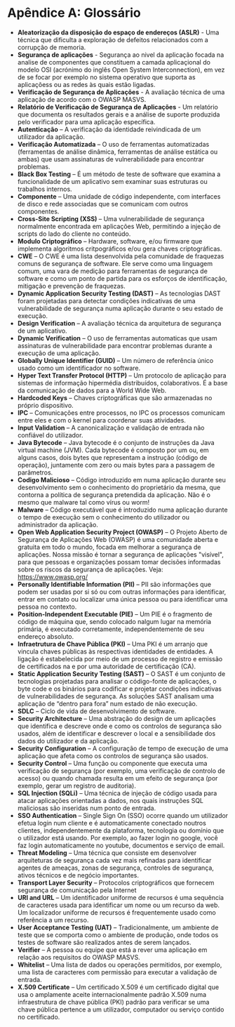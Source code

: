 # Apêndice A: Glossário

- **Aleatorização da disposição do espaço de endereços (ASLR)** - Uma técnica que dificulta a exploração de defeitos relacionados com a corrupção de memoria.
- **Segurança de aplicações** - Segurança ao nivel da aplicação focada na analise de componentes que constituem a camada aplicaçional do modelo OSI (acrónimo do inglês Open System Interconnection), em vez de se focar por exemplo no sistema operativo que suporta as aplicaçõess ou as redes às quais estão ligadas.
- **Verificação de Segurança de Aplicações** - A avaliação técnica de uma aplicação de acordo com o OWASP MASVS.
- **Relatório de Verificação de Segurança de Aplicações** - Um relatório que documenta os resultados gerais e a análise de suporte produzida pelo verificador para uma aplicação específica.
- **Autenticação** – A verificação da identidade reivindicada de um utilizador da aplicação.
- **Verificação Automatizada** – O uso de ferramentas automatizadas (ferramentas de análise dinâmica, ferramentas de análise estática ou ambas) que usam assinaturas de vulnerabilidade para encontrar problemas.
- **Black Box Testing** – É um método de teste de software que examina a funcionalidade de um aplicativo sem examinar suas estruturas ou trabalhos internos.
- **Componente** – Uma unidade de código independente, com interfaces de disco e rede associadas que se comunicam com outros componentes.
- **Cross-Site Scripting (XSS)** – Uma vulnerabilidade de segurança normalmente encontrada em aplicações Web, permitindo a injeção de scripts do lado do cliente no conteúdo.
- **Modulo Criptográfico** – Hardware, software, e/ou firmware que implementa algoritmos critpográficos e/ou gera chaves criptográficas.
- **CWE** – O CWE é uma lista desenvolvida pela comunidade de fraquezas comuns de segurança de software. Ele serve como uma linguagem comum, uma vara de medição para ferramentas de segurança de software e como um ponto de partida para os esforços de identificação, mitigação e prevenção de fraquezas.
- **Dynamic Application Security Testing (DAST)** – As tecnologias DAST foram projetadas para detectar condições indicativas de uma vulnerabilidade de segurança numa aplicação durante o seu estado de execução.
- **Design Verification** – A avaliação técnica da arquitetura de segurança de um aplicativo.
- **Dynamic Verification** – O uso de ferramentas automaticas que usam assinaturas de vulnerabilidade para encontrar problemas durante a execução de uma aplicação.
- **Globally Unique Identifier (GUID)** – Um número de referência único usado como um identificador no software.
- **Hyper Text Transfer Protocol (HTTP)** – Um protocolo de aplicação para sistemas de informação hipermédia distribuídos, colaborativos. É a base da comunicação de dados para a World Wide Web.
- **Hardcoded Keys** – Chaves criptográficas que são armazenadas no próprio dispositivo.
- **IPC** – Comunicações entre processos, no IPC os processos comunicam entre eles e com o kernel para coordenar suas atividades.
- **Input Validation** – A canonicalização e validação de entrada não confiável do utilizador.
- **Java Bytecode** – Java bytecode é o conjunto de instruções da Java virtual machine (JVM). Cada bytecode é composto por um ou, em alguns casos, dois bytes que representam a instrução (código de operação), juntamente com zero ou mais bytes para a passagem de parâmetros.
- **Codigo Malicioso** – Código introduzido em numa aplicação durante seu desenvolvimento sem o conhecimento do proprietário da mesma, que contorna a política de segurança pretendida da aplicação. Não é o mesmo que malware tal como vírus ou worm!
- **Malware** – Código executável que é introduzido numa aplicação durante o tempo de execução sem o conhecimento do utilizador ou administrador da aplicação.
- **Open Web Application Security Project (OWASP)** – O Projeto Aberto de Segurança de Aplicações Web (OWASP) é uma comunidade aberta e gratuita em todo o mundo, focada em melhorar a segurança de aplicações. Nossa missão é tornar a segurança de aplicações "visível", para que pessoas e organizações possam tomar decisões informadas sobre os riscos da segurança de aplicações. Veja: <https://www.owasp.org/>
- **Personally Identifiable Information (PII)** – PII são informações que podem ser usadas por si só ou com outras informações para identificar, entrar em contato ou localizar uma única pessoa ou para identificar uma pessoa no contexto.
- **Position-Independent Executable (PIE)** – Um PIE é o fragmento de código de máquina que, sendo colocado nalgum lugar na memória primária, é executado corretamente, independentemente de seu endereço absoluto.
- **Infraetrutura de Chave Pública (PKI)** – Uma PKI é um arranjo que vincula chaves públicas às respectivas identidades de entidades. A ligação é estabelecida por meio de um processo de registro e emissão de certificados na e por uma autoridade de certificação (CA).
- **Static Application Security Testing (SAST)** – O SAST é um conjunto de tecnologias projetadas para analisar o código-fonte de aplicações, o byte code e os binários para codificar e projetar condições indicativas de vulnerabilidades de segurança. As soluções SAST analisam uma aplicação de “dentro para fora” num estado de não execução.
- **SDLC** – Ciclo de vida de desenvolvimento de software.
- **Security Architecture** – Uma abstração do design de um aplicações que identifica e descreve onde e como os controlos de segurança são usados, além de identificar e descrever o local e a sensibilidade dos dados do utilizador e da aplicação.
- **Security Configuration** – A configuração de tempo de execução de uma aplicação que afeta como os controlos de segurança são usados.
- **Security Control** – Uma função ou componente que executa uma verificação de segurança (por exemplo, uma verificação de controlo de acesso) ou quando chamada resulta em um efeito de segurança (por exemplo, gerar um registro de auditoria).
- **SQL Injection (SQLi)** – Uma técnica de injeção de código usada para atacar aplicações orientadas a dados, nos quais instruções SQL maliciosas são inseridas num ponto de entrada.
- **SSO Authentication** – Single Sign On (SSO) ocorre quando um utilizador efetua login num cliente e é automaticamente conectado noutros clientes, independentemente da plataforma, tecnologia ou domínio que o utilizador está usando. Por exemplo, ao fazer login no google, você faz login automaticamente no youtube, documentos e serviço de email.
- **Threat Modeling** – Uma técnica que consiste em desenvolver arquiteturas de segurança cada vez mais refinadas para identificar agentes de ameaças, zonas de segurança, controles de segurança, ativos técnicos e de negócio importantes.
- **Transport Layer Security** – Protocolos criptográficos que fornecem segurança de comunicação pela Internet
- **URI and URL** – Um identificador uniforme de recursos é uma sequência de caracteres usada para identificar um nome ou um recurso da web. Um localizador uniforme de recursos é frequentemente usado como referência a um recurso.
- **User Acceptance Testing (UAT)** – Tradicionalmente, um ambiente de teste que se comporta como o ambiente de produção, onde todos os testes de software são realizados antes de serem lançados.
- **Verifier** – A pessoa ou equipe que está a rever uma aplicação em relação aos requisitos do OWASP MASVS.
- **Whitelist** – Uma lista de dados ou operações permitidos, por exemplo, uma lista de caracteres com permissão para executar a validação de entrada.
- **X.509 Certificate** – Um certificado X.509 é um certificado digital que usa o amplamente aceite internacionalmente padrão X.509 numa infraestrutura de chave pública (PKI) padrão para verificar se uma chave pública pertence a um utilizador, computador ou serviço contido no certificado.
